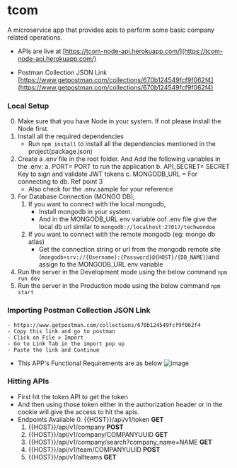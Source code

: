 # tcom
 A microservice app that provides apis to perform some basic company related operations.
- APIs are live at [https://tcom-node-api.herokuapp.com/](https://tcom-node-api.herokuapp.com/)

- Postman Collection JSON Link
[https://www.getpostman.com/collections/670b124549fcf9f062f4](https://www.getpostman.com/collections/670b124549fcf9f062f4)

### Local Setup
0. Make sure that you have Node in your system. If not please install the Node first.
1. Install all the required dependencies
    <!-- - `npm install -g typescript` to install typescript globally in your system
    - Check for successful installation of the typescript compiler by using version command
    `tsc --version` -->
    - Run `npm install` to install all the dependencies mentioned in the project(package.json)
2. Create a .env file in the root folder. And Add the following variables in the .env:
    a. PORT= PORT to run the application
    b. API_SECRET= SECRET Key to sign and validate JWT tokens
    c. MONGODB_URL = For connecting to db. Ref point 3
    - Also check for the .env.sample for your reference
3. For Database Connection (MONGO DB),
    1. If you want to connect with the local mongodb, 
        - Install mongodb in your system.
        - And in the MONGODB_URL env variable oof .env file give the local db url similar to `mongodb://localhost:27017/techwondoe`
    2. If you want to connect with the remote mongodb (eg: mongo db atlas)
        - Get the connection string or url from the mongodb remote site (`mongodb+srv://{Username}:{Password}@{HOST}/{DB_NAME}`)and assign to the MONGODB_URL env variable
4. Run the server in the Development mode using the below command
    `npm run dev`
5. Run the server in the Production mode using the below command
    `npm start`

### Importing Postman Collection JSON Link
    - https://www.getpostman.com/collections/670b124549fcf9f062f4
    - Copy this link and go to postman
    - Click on File > Import
    - Go to Link Tab in the import pop up
    - Paste the link and Continue
    
- This APP's Functional Requirements are as below
![image](https://user-images.githubusercontent.com/70102577/148520237-25391619-574b-40f6-84be-a95591889300.png)


### Hitting APIs
- First hit the token API to get the token
- And then using those token either in the authorization header or in the cookie will give the access to hit the apis.
- Endpoints Available
    0. {{HOST}}/api/v1/token   **GET**
    1. {{HOST}}/api/v1/company    **POST**
    2. {{HOST}}/api/v1/company/COMPANYUUID   **GET**
    3. {{HOST}}/api/v1/company/search?company_name=NAME   **GET**
    4. {{HOST}}/api/v1/team/COMPANYUUID   **POST**
    5. {{HOST}}/api/v1/allteams   **GET**
